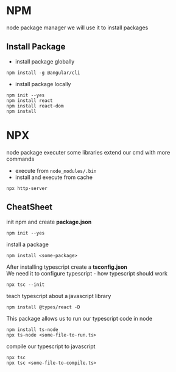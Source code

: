 # NPM

node package manager
we will use it to install packages

## Install Package

- install package globally

```
npm install -g @angular/cli
```

- install package locally

```
npm init --yes
npm install react
npm install react-dom
npm install
```

# NPX

node package executer
some libraries extend our cmd with more commands

- execute from `node_modules/.bin`
- install and execute from cache

```
npx http-server
```


## CheatSheet

init npm and create **package.json**

```
npm init --yes
```

install a package

```
npm install <some-package>
```

After installing typescript create a **tsconfig.json**  
We need it to configure typescript - how typescript should work
```
npx tsc --init
```

teach typescript about a javascript library
```
npm install @types/react -D
```

This package allows us to run our typescript code in node
```
npm install ts-node
npx ts-node <some-file-to-run.ts>
```

compile our typescript to javascript
```
npx tsc
npx tsc <some-file-to-compile.ts>
```
